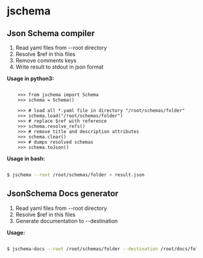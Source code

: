 # jschema

## Json Schema compiler

1. Read yaml files from --root directory
2. Resolve $ref in this files
3. Remove comments keys
4. Write result to stdout in json format

**Usage in python3:**
```python3

    >>> from jschema import Schema
    >>> schema = Schema()

    >>> # load all *.yaml file in directory "/root/schemas/folder"
    >>> schema.load("/root/schemas/folder")
    >>> # replace $ref with reference
    >>> schema.resolve_refs()
    >>> # remove title and description attributes
    >>> schema.clear()
    >>> # dumps resolved schemas
    >>> schema.toJson()

```

**Usage in bash:**
```bash

$ jschema --root /root/schemas/folder > result.json

```

## JsonSchema Docs generator

1. Read yaml files from --root directory
2. Resolve $ref in this files
3. Generate documentation to --destination

**Usage:**
```bash

$ jschema-docs --root /root/schemas/folder --destination /root/docs/folder

```
